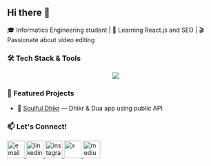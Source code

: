 ## Hi there 👋
🎓 Informatics Engineering student | 🧠 Learning React.js and SEO | 🎬 Passionate about video editing

### 🛠️ Tech Stack & Tools
<p align="center">
  <a href="https://skillicons.dev">
    <img src="https://skillicons.dev/icons?i=react,ts,js,tailwind,figma,github,vscode,ae,pr,notion" />
  </a>
</p>

### 🚀 Featured Projects
- 🌙 [Soulful Dhikr](https://github.com/chadoincode/soulful-dhikr) — Dhikr & Dua app using public API  

### 📫 Let's Connect!

<p align="left">
  <a href="mailto:ayeshadearraisa@gmail.com" target="_blank">
    <img src="https://cdn.jsdelivr.net/gh/devicons/devicon/icons/google/google-original.svg" height="40" alt="email" />
  </a>
  <a href="https://linkedin.com/in/ayeshadearraisa" target="_blank">
    <img src="https://cdn.jsdelivr.net/gh/devicons/devicon/icons/linkedin/linkedin-original.svg" height="40" alt="linkedin" />
  </a>
  <a href="https://instagram.com/chadoincode" target="_blank">
    <img src="https://cdn.jsdelivr.net/gh/devicons/devicon/icons/instagram/instagram-original.svg" height="40" alt="instagram" />
  </a>
  <a href="https://x.com/usernamekamu" target="_blank">
    <img src="https://cdn.jsdelivr.net/gh/devicons/devicon/icons/twitter/twitter-original.svg" height="40" alt="x" />
  </a>
  <a href="https://medium.com/@usernamekamu" target="_blank">
    <img src="https://cdn.jsdelivr.net/gh/devicons/devicon/icons/medium/medium-original.svg" height="40" alt="medium" />
  </a>
</p>

